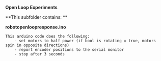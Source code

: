 **Open Loop Experiments**

**This subfolder contains: **

**robotopenloopresponse.ino**

    This arduino code does the following: 
        - set motors to half power (if bool is rotating = true, motors spin in opposite directions)
        - report encoder positions to the serial monitor
        - stop after 3 seconds
